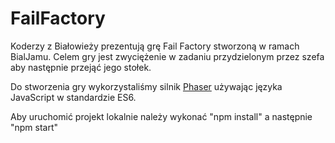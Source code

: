 # FailFactory
Koderzy z Białowieży prezentują grę Fail Factory stworzoną w ramach BialJamu. Celem gry jest zwyciężenie w zadaniu przydzielonym przez szefa aby następnie przejąć jego stołek.

Do stworzenia gry wykorzystaliśmy silnik [Phaser](http://phaser.io/) używając języka JavaScript w standardzie ES6.

Aby uruchomić projekt lokalnie należy wykonać "npm install" a następnie "npm start"